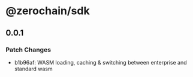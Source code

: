 # @zerochain/sdk

## 0.0.1

### Patch Changes

- b1b96af: WASM loading, caching & switching between enterprise and standard wasm
